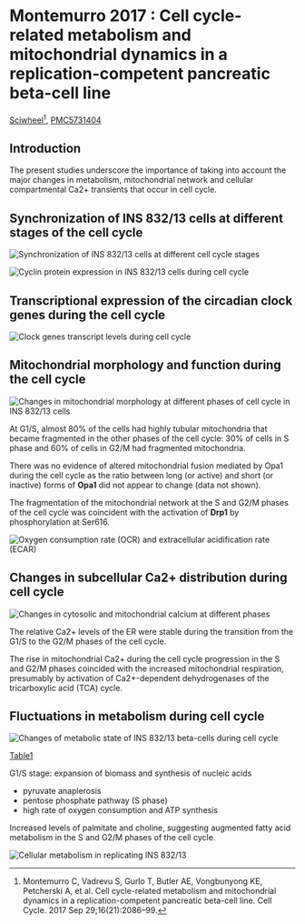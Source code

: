# Montemurro 2017 : Cell cycle-related metabolism and mitochondrial dynamics in a replication-competent pancreatic beta-cell line


[Sciwheel](https://sciwheel.com/work/#/items/7977689)[^Montemurro2017], [PMC5731404](http://www.ncbi.nlm.nih.gov/pmc/articles/PMC5731404)

[^Montemurro2017]: Montemurro C, Vadrevu S, Gurlo T, Butler AE, Vongbunyong KE, Petcherski A, et al. Cell cycle-related metabolism and mitochondrial dynamics in a replication-competent pancreatic beta-cell line. Cell Cycle. 2017 Sep 29;16(21):2086–99.

<!--more-->

## Introduction

The present studies underscore the importance of taking into account the major changes in metabolism, mitochondrial network and cellular compartmental Ca2+ transients that occur in cell cycle.

## Synchronization of INS 832/13 cells at different stages of the cell cycle


![](https://www.ncbi.nlm.nih.gov/pmc/articles/PMC5731404/bin/kccy-16-21-1361069-g001.jpg "Synchronization of INS 832/13 cells at different cell cycle stages")

![](https://www.ncbi.nlm.nih.gov/pmc/articles/PMC5731404/bin/kccy-16-21-1361069-g002.jpg "Cyclin protein expression in INS 832/13 cells during cell cycle")

## Transcriptional expression of the circadian clock genes during the cell cycle

![](https://www.ncbi.nlm.nih.gov/pmc/articles/PMC5731404/bin/kccy-16-21-1361069-g003.jpg "Clock genes transcript levels during cell cycle")

## Mitochondrial morphology and function during the cell cycle

![](https://www.ncbi.nlm.nih.gov/pmc/articles/PMC5731404/bin/kccy-16-21-1361069-g004.jpg "Changes in mitochondrial morphology at different phases of cell cycle in INS 832/13 cells")

At G1/S, almost 80% of the cells had highly tubular mitochondria that became fragmented in the other phases of the cell cycle: 30% of cells in S phase and 60% of cells in G2/M had fragmented mitochondria.

There was no evidence of altered mitochondrial fusion mediated by Opa1 during the cell cycle as the ratio between long (or active) and short (or inactive) forms of **Opa1** did not appear to change (data not shown).

The fragmentation of the mitochondrial network at the S and G2/M phases of the cell cycle was coincident with the activation of **Drp1** by phosphorylation at Ser616.

![](https://www.ncbi.nlm.nih.gov/pmc/articles/PMC5731404/bin/kccy-16-21-1361069-g005.jpg "Oxygen consumption rate (OCR) and extracellular acidification rate (ECAR)")

## Changes in subcellular Ca2+ distribution during cell cycle

![](https://www.ncbi.nlm.nih.gov/pmc/articles/PMC5731404/bin/kccy-16-21-1361069-g006.jpg "Changes in cytosolic and mitochondrial calcium at different phases")

The relative Ca2+ levels of the ER were stable during the transition from the G1/S to the G2/M phases of the cell cycle.

The rise in mitochondrial Ca2+ during the cell cycle progression in the S and G2/M phases coincided with the increased mitochondrial respiration, presumably by activation of Ca2+-dependent dehydrogenases of the tricarboxylic acid (TCA) cycle.

## Fluctuations in metabolism during cell cycle

![](https://www.ncbi.nlm.nih.gov/pmc/articles/PMC5731404/bin/kccy-16-21-1361069-g007.jpg "Changes of metabolic state of INS 832/13 beta-cells during cell cycle")

[Table1](https://www.ncbi.nlm.nih.gov/pmc/articles/PMC5731404/table/t0001/)

G1/S stage: expansion of biomass and synthesis of nucleic acids
- pyruvate anaplerosis
- pentose phosphate pathway (S phase)
- high rate of oxygen consumption and ATP synthesis

Increased levels of palmitate and choline, suggesting augmented fatty acid metabolism in the S and G2/M phases of the cell cycle.

![](https://www.ncbi.nlm.nih.gov/pmc/articles/PMC5731404/bin/kccy-16-21-1361069-g008.jpg "Cellular metabolism in replicating INS 832/13")

